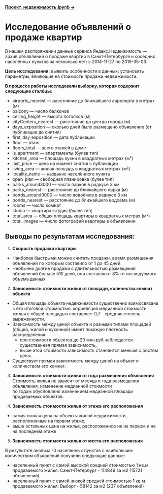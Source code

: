 **[Проект_недвижимость.ipynb ->](Проект_недвижимость/Проект_недвижимость.ipynb)**

# Исследование объявлений о продаже квартир

В нашем распоряжении данные сервиса Яндекс.Недвижимость — архив объявлений о продаже квартир в Санкт-Петербурге и соседних населённых пунктов за несколько лет: с 2014-11-27 по 2019-05-03.  
  
**Цель исследования:** выявить особенности в данных; установить параметры, влияющие на стоимость продажи недвижимости.

**В процессе работы исследовали выборку, которая содержит следующие столбцы:**
- airports_nearest — расстояние до ближайшего аэропорта в метрах (м)
- balcony — число балконов
- ceiling_height — высота потолков (м)
- cityCenters_nearest — расстояние до центра города (м)
- days_exposition — сколько дней было размещено объявление (от публикации до снятия)
- first_day_exposition — дата публикации
- floor — этаж
- floors_total — всего этажей в доме
- is_apartment — апартаменты (булев тип)
- kitchen_area — площадь кухни в квадратных метрах (м²)
- last_price — цена на момент снятия с публикации
- living_area — жилая площадь в квадратных метрах (м²)
- locality_name — название населённого пункта
- open_plan — свободная планировка (булев тип)
- parks_around3000 — число парков в радиусе 3 км
- parks_nearest — расстояние до ближайшего парка (м)
- ponds_around3000 — число водоёмов в радиусе 3 км
- ponds_nearest — расстояние до ближайшего водоёма (м)
- rooms — число комнат
- studio — квартира-студия (булев тип)
- total_area — общая площадь квартиры в квадратных метрах (м²)
- total_images — число фотографий квартиры в объявлении

## Выводы по результатам исследования:
1. **Скорость продажи квартиры**  
* Наиболее быстрыми можно считать продажи, время размещения объявлений по которым составило от 1 до 45 дней.  
* Необычно долгие продажи c длительностью размещения объявлений больше 510 дней, они составляют 8% от исследуемого объема данных
2. **Зависимость стоимости жилья от площади, количества комнат объекта**  
* Общая площадь объекта недвижимости существенно взимосвязана с его итоговой стоимостью: корреляция медианной стоимости жилья с общей площадью составляет 0,7 - средняя степень выраженности.    
* Зависимость между ценой объекта и разными типами площадей (общей, жилой и кухонной) имеет похожую плотность распределения:  
    * при стоимости объектов до 20 млн.руб.наблюдается существенная прямая зависимость,  
    * выше этой стоимости зависимость становится меньше с ростом цены.  
* Существует прямая зависимость между ценой на объект и количеством его комнат.
3. **Зависимость стоимости жилья от года размещения объявления**  
Стоимость жилья не зависит от месяца и года размещения объявления, изменение медианной стоимости  
по годам обусловлено изменением медианной площади продаваемых объектов.

4. **Зависимость стоимости жилья от этажа его расположения**
- самая низкая цена на объекты жилой недвижимости, расположенные на первом этаже;  
- выше остальных цена на жильё, расположенное не на первом и не на последнем этаже
5. **Зависимость стоимости жилья от места его расположения**

В результате анализа 10 населенных пунктов с наибольшим количеством объявлений получили следующие данные:  
* населенный пункт с самой высокой средней стоимостью 1 кв.м. продаваемого жилья: Санкт-Петербург	- 114849 за м2 (15721 объявлений)
* населенный пункт с самой низкой средней стоимостью 1 кв.м. продаваемого жилья: Выборг	- 58142 за м2 (237 объявлений)
